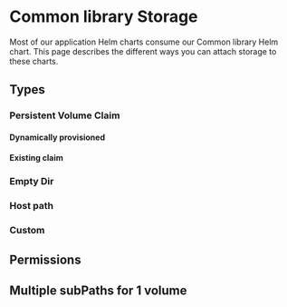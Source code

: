# Common library Storage

Most of our application Helm charts consume our Common library Helm chart.
This page describes the different ways you can attach storage to these charts.

## Types

### Persistent Volume Claim

#### Dynamically provisioned

#### Existing claim

### Empty Dir

### Host path

### Custom

## Permissions

## Multiple subPaths for 1 volume
